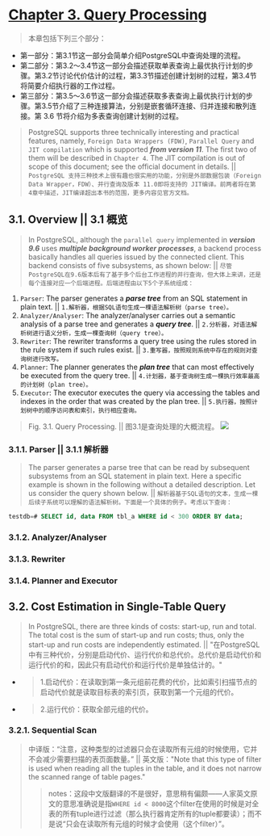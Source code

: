 
# [Chapter 3. Query Processing](http://www.interdb.jp/pg/pgsql03.html)

> 本章包括下列三个部分：
- 第一部分：第3.1节这一部分会简单介绍PostgreSQL中查询处理的流程。
- 第二部分：第3.2～3.4节这一部分会描述获取单表查询上最优执行计划的步骤。第3.2节讨论代价估计的过程，第3.3节描述创建计划树的过程，第3.4节将简要介绍执行器的工作过程。
- 第三部分：第3.5～3.6节这一部分会描述获取多表查询上最优执行计划的步骤。第3.5节介绍了三种连接算法，分别是嵌套循环连接、归并连接和散列连接。第 3.6 节将介绍为多表查询创建计划树的过程。

> PostgreSQL supports three technically interesting and practical features, namely, `Foreign Data Wrappers (FDW)`, `Parallel Query` and `JIT compilation` which is supported ***from version 11***. The first two of them will be described in `Chapter 4`. The JIT compilation is out of scope of this document; see the official document in details. || `PostgreSQL 支持三种技术上很有趣也很实用的功能，分别是外部数据包装（Foreign Data Wrapper，FDW）、并行查询及版本 11.0即将支持的 JIT编译。前两者将在第 4章中描述，JIT编译超出本书的范围，更多内容见官方文档。`

## 3.1. Overview || 3.1 概览

> In PostgreSQL, although the `parallel query` implemented in ***version 9.6*** uses ***multiple background worker processes***, a backend process basically handles all queries issued by the connected client. This backend consists of five subsystems, as shown below: || `尽管PostgreSQL在9.6版本后有了基于多个后台工作进程的并行查询，但大体上来讲，还是每个连接对应一个后端进程。后端进程由以下5个子系统组成：`
1. `Parser`: The parser generates a ***parse tree*** from an SQL statement in plain text. || `1.解析器，根据SQL语句生成一棵语法解析树（parse tree）。`
2. `Analyzer/Analyser`: The analyzer/analyser carries out a semantic analysis of a parse tree and generates a ***query tree***. || `2.分析器，对语法解析树进行语义分析，生成一棵查询树（query tree）。`
3. `Rewriter`: The rewriter transforms a query tree using the rules stored in the rule system if such rules exist. || `3.重写器，按照规则系统中存在的规则对查询树进行改写。`
4. `Planner`: The planner generates the ***plan tree*** that can most effectively be executed from the query tree. || `4.计划器，基于查询树生成一棵执行效率最高的计划树（plan tree）。`
5. `Executor`: The executor executes the query via accessing the tables and indexes in the order that was created by the plan tree. || `5.执行器，按照计划树中的顺序访问表和索引，执行相应查询。`

> Fig. 3.1. Query Processing. || 图3.1是查询处理的大概流程。
![](http://www.interdb.jp/pg/img/fig-3-01.png)

### 3.1.1. Parser || 3.1.1 解析器

> The parser generates a parse tree that can be read by subsequent subsystems from an SQL statement in plain text. Here a specific example is shown in the following without a detailed description. Let us consider the query shown below. || `解析器基于SQL语句的文本，生成一棵后续子系统可以理解的语法解析树。下面是一个具体的例子。考虑以下查询：`
```sql
testdb=# SELECT id, data FROM tbl_a WHERE id < 300 ORDER BY data;
```

### 3.1.2. Analyzer/Analyser
### 3.1.3. Rewriter
### 3.1.4. Planner and Executor

## 3.2. Cost Estimation in Single-Table Query

> In PostgreSQL, there are three kinds of costs: start-up, run and total. The total cost is the sum of start-up and run costs; thus, only the start-up and run costs are independently estimated. || "在PostgreSQL中有三种代价，分别是启动代价、运行代价和总代价。总代价是启动代价和运行代价的和，因此只有启动代价和运行代价是单独估计的。"
- > 1.启动代价：在读取到第一条元组前花费的代价，比如索引扫描节点的启动代价就是读取目标表的索引页，获取到第一个元组的代价。
- > 2.运行代价：获取全部元组的代价。

### 3.2.1. Sequential Scan

> 中译版：“注意，这种类型的过滤器只会在读取所有元组的时候使用，它并不会减少需要扫描的表页面数量。” || 英文版："Note that this type of filter is used when reading all the tuples in the table, and it does not narrow the scanned range of table pages."
>> notes：这段中文版翻译的不是很好，意思稍有偏颇——人家英文原文的意思准确说是指`WHERE id < 8000`这个filter在使用的时候是对全表的所有tuple进行过滤（那么执行器肯定所有的tuple都要读）；而不是说“只会在读取所有元组的时候才会使用（这个filter）”。
